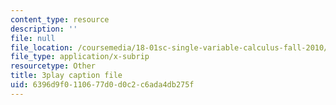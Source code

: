 ```yaml
---
content_type: resource
description: ''
file: null
file_location: /coursemedia/18-01sc-single-variable-calculus-fall-2010/6396d9f0110677d0d0c2c6ada4db275f_BGE3wb7H2PA.srt
file_type: application/x-subrip
resourcetype: Other
title: 3play caption file
uid: 6396d9f0-1106-77d0-d0c2-c6ada4db275f
---
```

